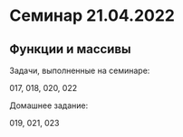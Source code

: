 # Семинар 21.04.2022
## Функции и массивы

Задачи, выполненные на семинаре:

017, 018, 020, 022

Домашнее задание:

019, 021, 023